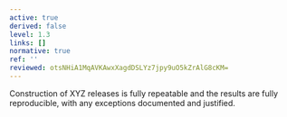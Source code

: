 ```yaml
---
active: true
derived: false
level: 1.3
links: []
normative: true
ref: ''
reviewed: otsNHiA1MqAVKAwxXagdDSLYz7jpy9uO5kZrAlG8cKM=
---
```


Construction of XYZ releases is fully repeatable and the results are fully
reproducible, with any exceptions documented and justified.
